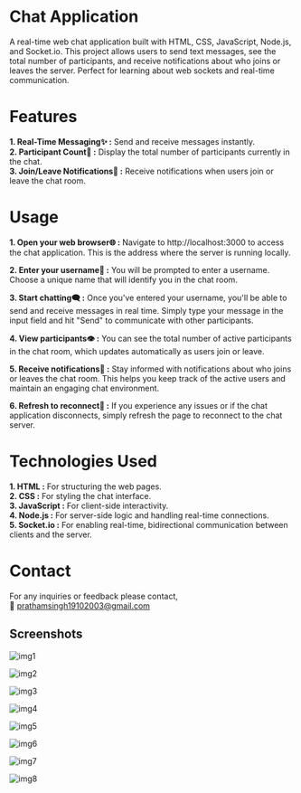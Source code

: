 # Chat Application
A real-time web chat application built with HTML, CSS, JavaScript, Node.js, and Socket.io. This project allows users to send text messages, see the total number of participants, and receive notifications about who joins or leaves the server. Perfect for learning about web sockets and real-time communication.

# Features
**1. Real-Time Messaging✨ :** Send and receive messages instantly.  <br>
**2. Participant Count👥 :** Display the total number of participants currently in the chat. <br>
**3. Join/Leave Notifications🔔 :** Receive notifications when users join or leave the chat room. <br>

# Usage
**1. Open your web browser🌐 :** Navigate to http://localhost:3000 to access the chat application. This is the address where the server is running locally. <br>

**2. Enter your username📝 :** You will be prompted to enter a username. Choose a unique name that will identify you in the chat room. <br>

**3. Start chatting🗨️ :** Once you've entered your username, you'll be able to send and receive messages in real time. Simply type your message in the input field and hit "Send" to communicate with other participants. <br>

**4. View participants👁️ :** You can see the total number of active participants in the chat room, which updates automatically as users join or leave. <br>

**5. Receive notifications🔔 :** Stay informed with notifications about who joins or leaves the chat room. This helps you keep track of the active users and maintain an engaging chat environment. <br>

**6. Refresh to reconnect🔄 :** If you experience any issues or if the chat application disconnects, simply refresh the page to reconnect to the chat server. 

# Technologies Used
**1. HTML :** For structuring the web pages. <br>
**2. CSS :** For styling the chat interface. <br>
**3. JavaScript :** For client-side interactivity. <br>
**4. Node.js :** For server-side logic and handling real-time connections. <br>
**5. Socket.io :** For enabling real-time, bidirectional communication between clients and the server. <br>

# Contact
For any inquiries or feedback please contact, <br> 📧 prathamsingh19102003@gmail.com

## Screenshots
![img1](https://github.com/user-attachments/assets/771b2e9d-2b2e-4efc-8f29-78a1156344e7)

![img2](https://github.com/user-attachments/assets/55475cc8-218c-4ad6-8e67-de7e65c2bb7a)

![img3](https://github.com/user-attachments/assets/c455db2a-a1a0-4a01-b1cc-b34aa9306821)

![img4](https://github.com/user-attachments/assets/49b2db2f-31df-4582-aa14-7289e0664978)

![img5](https://github.com/user-attachments/assets/71d0a60a-f792-479f-9713-fdfdb9bff9dd)

![img6](https://github.com/user-attachments/assets/cb55cbdf-96f7-4a94-85a9-5f1fc414377a)

![img7](https://github.com/user-attachments/assets/e494a490-26a8-462b-b19c-7d7201bc347d)

![img8](https://github.com/user-attachments/assets/a9592281-7014-4ff4-ae12-2d3d33870189)


